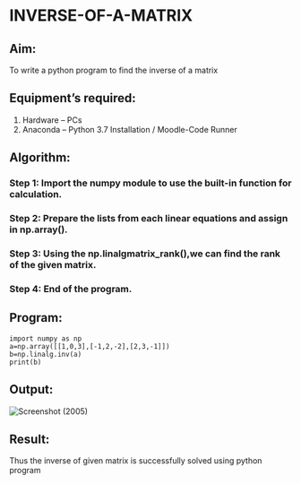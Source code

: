 # INVERSE-OF-A-MATRIX
## Aim:
To write a python program to find the inverse of a matrix
## Equipment’s required:
1. 	Hardware – PCs
2. 	Anaconda – Python 3.7 Installation / Moodle-Code Runner
## Algorithm:
### Step 1: Import the numpy module to use the built-in function for calculation.
### Step 2: Prepare the lists from each linear equations and assign in np.array().
### Step 3: Using the np.linalgmatrix_rank(),we can find the rank of the given matrix.
### Step 4: End of the program.

## Program:
```
import numpy as np
a=np.array([[1,0,3],[-1,2,-2],[2,3,-1]])
b=np.linalg.inv(a)
print(b)
```

## Output:

![Screenshot (2005)](https://github.com/user-attachments/assets/a3f098a6-5a4e-4f93-a316-db08c60a1ec3)


## Result:
Thus the inverse of given matrix is successfully solved using python program

